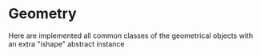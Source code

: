 # Geometry
Here are implemented all common classes of the geometrical objects with an extra "ishape" abstract instance
